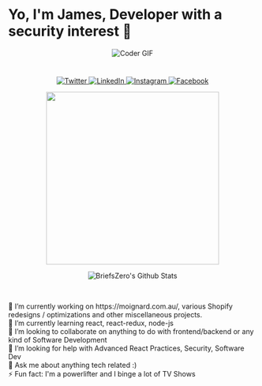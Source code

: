 <h1 align="left">
Yo, I'm James, Developer with a security interest 🤙
<br>
</h1>
<p align="center">
<img src="https://magiccopy.xyz/assets/images/hadder.gif" alt="Coder GIF">
</p>
<h1></h1>
<p align="center">
  <a href="https://twitter.com/BriefsZero" target="_blank">
    <img src="https://img.shields.io/badge/twitter-%231DA1F2.svg?&style=for-the-badge&logo=twitter&logoColor=white&color=071A2C" alt="Twitter"/>
  </a>
  <a href="https://www.linkedin.com/in/james-schubach" target="_blank">
    <img src="https://img.shields.io/badge/linkedin-%230077B5.svg?&style=for-the-badge&logo=linkedin&logoColor=white&color=071A2C" alt="LinkedIn"/>
  </a>
  <a href="https://www.instagram.com/thebrawnyguru/" target="_blank">
    <img src="https://img.shields.io/badge/instagram-%23E4405F.svg?&style=for-the-badge&logo=instagram&logoColor=white&color=071A2C" alt="Instagram"/>
  </a>
  <a href="https://www.facebook.com/briefs123" target="_blank">
    <img src="https://img.shields.io/badge/facebook-%231877F2.svg?&style=for-the-badge&logo=facebook&logoColor=white&color=071A2C" alt="Facebook"/>
  </a>
</p>
<p align="center">
<img src="https://spotifyreadme.vercel.app/api/spotify" width="350" />
</p>
<p align="center">
<img align="center" alt="BriefsZero's Github Stats" src="https://github-readme-stats-ten-gilt.vercel.app/api?username=BriefsZero&show_icons=true&hide_border=true&count_private=true&hide=prs,issues&theme=graywhite" />
</p>
<br>
<p align="left" style="display:block">
  🔭 I’m currently working on https://moignard.com.au/, various Shopify redesigns / optimizations and other miscellaneous projects.
  <br>
  🌱 I’m currently learning react, react-redux, node-js
  <br>
  👯 I’m looking to collaborate on anything to do with frontend/backend or any kind of Software Development
  <br>
  🤔 I’m looking for help with Advanced React Practices, Security, Software Dev
  <br>
  💬 Ask me about anything tech related :)
  <br>
  ⚡ Fun fact: I'm a powerlifter and I binge a lot of TV Shows
  <br>
</p>
